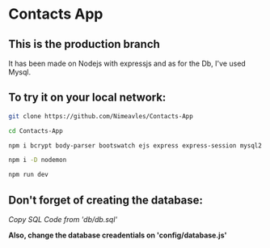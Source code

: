 # Contacts App

## This is the production branch

It has been made on Nodejs with expressjs and as for the Db, I've used Mysql.

## **To try it on your local network:**

```bash
git clone https://github.com/Nimeavles/Contacts-App

cd Contacts-App

npm i bcrypt body-parser bootswatch ejs express express-session mysql2

npm i -D nodemon

npm run dev
```

## **Don't forget of creating the database:**

_Copy SQL Code from 'db/db.sql'_

**Also, change the database creadentials on 'config/database.js'**
